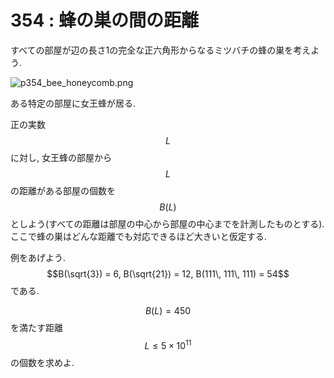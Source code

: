 # 354 : 蜂の巣の間の距離

すべての部屋が辺の長さ1の完全な正六角形からなるミツバチの蜂の巣を考えよう.

![p354\_bee\_honeycomb.png](https://projecteuler.net/project/images/p354_bee_honeycomb.png)

ある特定の部屋に女王蜂が居る.

正の実数$$L$$に対し, 女王蜂の部屋から$$L$$の距離がある部屋の個数を$$B(L)$$としよう\(すべての距離は部屋の中心から部屋の中心までを計測したものとする\). ここで蜂の巣はどんな距離でも対応できるほど大きいと仮定する.

例をあげよう.$$B(\sqrt{3}) = 6, B(\sqrt{21}) = 12, B(111\, 111\, 111) = 54$$である.

$$B(L)=450$$を満たす距離$$L ≤ 5 \times 10^{11}$$の個数を求めよ.

